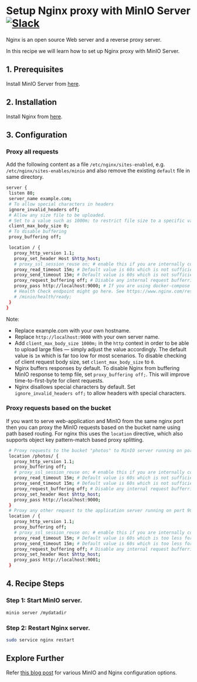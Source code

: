 # Setup Nginx proxy with MinIO Server [![Slack](https://slack.min.io/slack?type=svg)](https://slack.min.io)

Nginx is an open source Web server and a reverse proxy server.

In this recipe we will learn how to set up Nginx proxy with MinIO Server.

## 1. Prerequisites

Install MinIO Server from [here](https://docs.min.io/docs/minio-quickstart-guide).

## 2. Installation

Install Nginx from [here](http://nginx.org/en/download.html).

## 3. Configuration

### Proxy all requests
Add the following content as a file ``/etc/nginx/sites-enabled``, e.g. ``/etc/nginx/sites-enables/minio``  and also remove the existing ``default`` file in same directory.

```sh
server {
 listen 80;
 server_name example.com;
 # To allow special characters in headers
 ignore_invalid_headers off;
 # Allow any size file to be uploaded.
 # Set to a value such as 1000m; to restrict file size to a specific value
 client_max_body_size 0;
 # To disable buffering
 proxy_buffering off;

 location / {
   proxy_http_version 1.1;
   proxy_set_header Host $http_host;
   # proxy_ssl_session_reuse on; # enable this if you are internally connecting over SSL
   proxy_read_timeout 15m; # Default value is 60s which is not sufficient for MinIO.
   proxy_send_timeout 15m; # Default value is 60s which is not sufficient for MinIO.
   proxy_request_buffering off; # Disable any internal request bufferring.
   proxy_pass http://localhost:9000; # If you are using docker-compose this would be the hostname i.e. minio
   # Health Check endpoint might go here. See https://www.nginx.com/resources/wiki/modules/healthcheck/
   # /minio/health/ready;
 }
}
```

Note:

* Replace example.com with your own hostname.
* Replace ``http://localhost:9000``  with your own server name.
* Add ``client_max_body_size 1000m;`` in the ``http`` context in order to be able to upload large files — simply adjust the value accordingly. The default value is `1m` which is far too low for most scenarios. To disable checking of client request body size, set ``client_max_body_size`` to `0`.
* Nginx buffers responses by default. To disable Nginx from buffering MinIO response to temp file, set `proxy_buffering off;`. This will improve time-to-first-byte for client requests.
* Nginx disallows special characters by default.  Set ``ignore_invalid_headers off;`` to allow headers with special characters.

### Proxy requests based on the bucket
If you want to serve web-application and MinIO from the same nginx port then you can proxy the MinIO requests based on the bucket name using path based routing. For nginx this uses the `location` directive, which also supports object key pattern-match based proxy splitting.

```sh
 # Proxy requests to the bucket "photos" to MinIO server running on port 9000
 location /photos/ {
   proxy_http_version 1.1;
   proxy_buffering off;
   # proxy_ssl_session_reuse on; # enable this if you are internally connecting over SSL
   proxy_read_timeout 15m; # Default value is 60s which is not sufficient for MinIO.
   proxy_send_timeout 15m; # Default value is 60s which is not sufficient for MinIO.
   proxy_request_buffering off; # Disable any internal request bufferring.
   proxy_set_header Host $http_host;
   proxy_pass http://localhost:9000;
 }
 # Proxy any other request to the application server running on port 9001
 location / {
   proxy_http_version 1.1;
   proxy_buffering off;
   # proxy_ssl_session_reuse on; # enable this if you are internally connecting over SSL
   proxy_read_timeout 15m; # Default value is 60s which is too less for MinIO.
   proxy_send_timeout 15m; # Default value is 60s which is too less for MinIO.
   proxy_request_buffering off; # Disable any internal request bufferring.
   proxy_set_header Host $http_host;
   proxy_pass http://localhost:9001;
 }
```

## 4. Recipe Steps

### Step 1: Start MinIO server.

```sh
minio server /mydatadir
```

### Step 2: Restart Nginx server.

```sh
sudo service nginx restart
```

## Explore Further

Refer [this blog post](https://www.nginx.com/blog/enterprise-grade-cloud-storage-nginx-plus-minio/) for various MinIO and Nginx configuration options.
